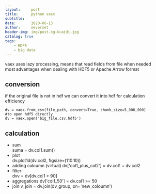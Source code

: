 ```yaml
---
layout:     post
title:      python vaex
subtitle:   
date:       2020-06-13
author:     neverset
header-img: img/post-bg-kuaidi.jpg
catalog: true
tags:
    - HDF5
    - big data
---
```


vaex uses lazy processing, means that read fields from file when needed
most advantages when dealing with HDF5 or Apache Arrow format

## conversion
if the original file is not in hdf we can convert it into hdf for calculation efficiency

    dv = vaex.from_csv(file_path, convert=True, chunk_size=5_000_000)
    #to open hdf5 directly
    dv = vaex.open('big_file.csv.hdf5')

## calculation

* sum   
suma = dv.col1.sum()
* plot  
dv.plot1d(dv.col2, figsize=(110.10)) 
* adding coloumn (virtual)
dv['col1_plus_col2'] = dv.col1 + dv.col2
* filter    
dvv = dv[dv.col1 > 90]
* aggregations
dv['col1_50'] = dv.col1 >= 50   
* join
v_join = dv.join(dv_group, on='new_coloumn')
